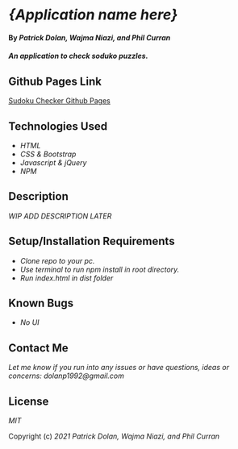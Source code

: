 # _{Application name here}_

#### By _**Patrick Dolan, Wajma Niazi, and Phil Curran**_

#### _An application to check soduko puzzles._

## Github Pages Link

[Sudoku Checker Github Pages](https://patrick-dolan.github.io/sudoku-checker/)

## Technologies Used

* _HTML_
* _CSS & Bootstrap_
* _Javascript & jQuery_
* _NPM_

## Description

_WIP ADD DESCRIPTION LATER_

## Setup/Installation Requirements

* _Clone repo to your pc._
* _Use terminal to run npm install in root directory._
* _Run index.html in dist folder_

## Known Bugs

* _No UI_

## Contact Me

_Let me know if you run into any issues or have questions, ideas or concerns:_
_dolanp1992@gmail.com_

## License

_MIT_

Copyright (c) _2021_ _Patrick Dolan, Wajma Niazi, and Phil Curran_